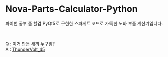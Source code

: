 # Nova-Parts-Calculator-Python

파이썬 공부 좀 할겸 PyQt5로 구현한 스파게트 코드로 가득한 노바 부품 계산기입니다.

<br/>

Q : 이거 만든 새끼 누구임?<br/>
A : [ThunderVolt_45](https://www.youtube.com/@ThunderVolt45/)
